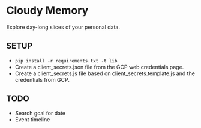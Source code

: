 # Cloudy Memory

Explore day-long slices of your personal data.

## SETUP

* `pip install -r requirements.txt -t lib`
* Create a client_secrets.json file from the GCP web credentials page.
* Create a client_secrets.js file based on client_secrets.template.js and the
credentials from GCP.

## TODO

* Search gcal for date
* Event timeline